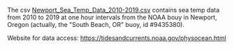 The csv [Newport_Sea_Temp_Data_2010-2019.csv](Newport_Sea_Temp_Data_2010-2019.csv)
contains sea temp data from 2010 to 2019 at one hour intervals from the NOAA bouy in Newport, Oregon
(actually, the "South Beach, OR" buoy, id #9435380).

Website for data access: https://tidesandcurrents.noaa.gov/physocean.html
